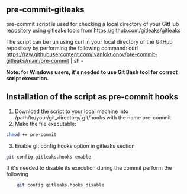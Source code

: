 ## pre-commit-gitleaks

pre-commit script is used for checking a local directory of your GitHub repository using gitleaks tools from https://github.com/gitleaks/gitleaks

The script can be run using curl in your local directory of the GitHub repository by performing the following command:
curl https://raw.githubusercontent.com/ivanloktionov/pre-commit-gitleaks/main/pre-commit | sh -

**Note: for Windows users, it's needed to use Git Bash tool for correct script execution.** 

## Installation of the script as pre-commit hooks

1. Download the script to your local machine into /path/to/your/git_directory/.git/hooks with the name pre-commit
2. Make the file executable: 

  ```bash
  chmod +x pre-commit
  ```
3. Enable git config hooks option in gitleaks section

  ```bash
  git config gitleaks.hooks enable
  ```
If it's needed to disable its execution during the commit perform the following

 ```bash
     git config gitleaks.hooks disable
 ```
